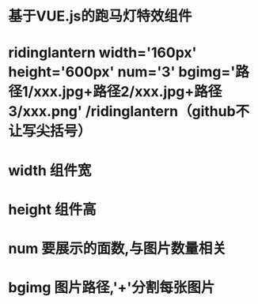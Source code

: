 #  基于VUE.js的跑马灯特效组件
 
#  ridinglantern width='160px' height='600px' num='3' bgimg='路径1/xxx.jpg+路径2/xxx.jpg+路径3/xxx.png' /ridinglantern（github不让写尖括号）
#  width   组件宽
#  height  组件高
#  num     要展示的面数,与图片数量相关
#  bgimg   图片路径,'+'分割每张图片
